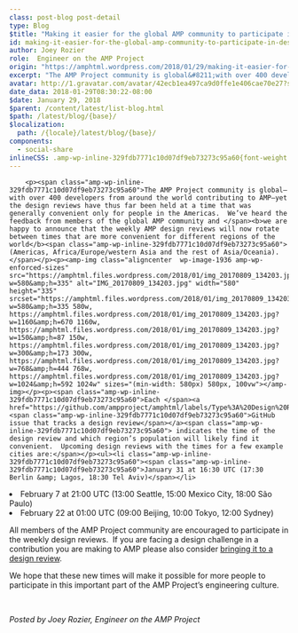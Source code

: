 ```yaml
---
class: post-blog post-detail
type: Blog
$title: "Making it easier for the global AMP community to participate in design reviews"
id: making-it-easier-for-the-global-amp-community-to-participate-in-design-reviews
author: Joey Rozier
role:  Engineer on the AMP Project
origin: "https://amphtml.wordpress.com/2018/01/29/making-it-easier-for-the-global-amp-community-to-participate-in-design-reviews/amp/"
excerpt: "The AMP Project community is global&#8211;with over 400 developers from around the world contributing to AMP&#8211;yet the design reviews have thus far been held at a time that was generally convenient only for people in the Americas.  We&#8217;ve heard the feedback from members of the global AMP community and we are happy to announce that [&#8230;]"
avatar: http://1.gravatar.com/avatar/42ecb1ea497ca9d0ffe1e406cae70e27?s=96&d=identicon&r=G
date_data: 2018-01-29T08:30:22-08:00
$date: January 29, 2018
$parent: /content/latest/list-blog.html
$path: /latest/blog/{base}/
$localization:
  path: /{locale}/latest/blog/{base}/
components:
  - social-share
inlineCSS: .amp-wp-inline-329fdb7771c10d07df9eb73273c95a60{font-weight:400;}
---
```


<div class="amp-wp-article-content">

		<p><span class="amp-wp-inline-329fdb7771c10d07df9eb73273c95a60">The AMP Project community is global–with over 400 developers from around the world contributing to AMP–yet the design reviews have thus far been held at a time that was generally convenient only for people in the Americas.  We’ve heard the feedback from members of the global AMP community and </span><b>we are happy to announce that the weekly AMP design reviews will now rotate between times that are more convenient for different regions of the world</b><span class="amp-wp-inline-329fdb7771c10d07df9eb73273c95a60"> (Americas, Africa/Europe/western Asia and the rest of Asia/Oceania).</span></p><p><amp-img class="aligncenter  wp-image-1936 amp-wp-enforced-sizes" src="https://amphtml.files.wordpress.com/2018/01/img_20170809_134203.jpg?w=580&amp;h=335" alt="IMG_20170809_134203.jpg" width="580" height="335" srcset="https://amphtml.files.wordpress.com/2018/01/img_20170809_134203.jpg?w=580&amp;h=335 580w, https://amphtml.files.wordpress.com/2018/01/img_20170809_134203.jpg?w=1160&amp;h=670 1160w, https://amphtml.files.wordpress.com/2018/01/img_20170809_134203.jpg?w=150&amp;h=87 150w, https://amphtml.files.wordpress.com/2018/01/img_20170809_134203.jpg?w=300&amp;h=173 300w, https://amphtml.files.wordpress.com/2018/01/img_20170809_134203.jpg?w=768&amp;h=444 768w, https://amphtml.files.wordpress.com/2018/01/img_20170809_134203.jpg?w=1024&amp;h=592 1024w" sizes="(min-width: 580px) 580px, 100vw"></amp-img></p><p><span class="amp-wp-inline-329fdb7771c10d07df9eb73273c95a60">Each </span><a href="https://github.com/ampproject/amphtml/labels/Type%3A%20Design%20Review"><span class="amp-wp-inline-329fdb7771c10d07df9eb73273c95a60">GitHub issue that tracks a design review</span></a><span class="amp-wp-inline-329fdb7771c10d07df9eb73273c95a60"> indicates the time of the design review and which region’s population will likely find it convenient.  Upcoming design reviews with the times for a few example cities are:</span></p><ul><li class="amp-wp-inline-329fdb7771c10d07df9eb73273c95a60"><span class="amp-wp-inline-329fdb7771c10d07df9eb73273c95a60">January 31 at 16:30 UTC (17:30 Berlin &amp; Lagos, 18:30 Tel Aviv)</span></li>
<li class="amp-wp-inline-329fdb7771c10d07df9eb73273c95a60"><span class="amp-wp-inline-329fdb7771c10d07df9eb73273c95a60">February 7 at 21:00 UTC (13:00 Seattle, 15:00 Mexico City, 18:00 São Paulo)</span></li>
<li class="amp-wp-inline-329fdb7771c10d07df9eb73273c95a60"><span class="amp-wp-inline-329fdb7771c10d07df9eb73273c95a60">February 22 at 01:00 UTC (09:00 Beijing, 10:00 Tokyo, 12:00 Sydney)</span></li>
</ul><p><span class="amp-wp-inline-329fdb7771c10d07df9eb73273c95a60">All members of the AMP Project community are encouraged to participate in the weekly design reviews.  If you are facing a design challenge in a contribution you are making to AMP please also consider </span><a href="https://github.com/ampproject/amphtml/blob/master/contributing/design-reviews.md#bringing-your-design-to-a-design-review"><span class="amp-wp-inline-329fdb7771c10d07df9eb73273c95a60">bringing it to a design review</span></a><span class="amp-wp-inline-329fdb7771c10d07df9eb73273c95a60">.</span></p><p><span class="amp-wp-inline-329fdb7771c10d07df9eb73273c95a60">We hope that these new times will make it possible for more people to participate in this important part of the AMP Project’s engineering culture.   </span></p><p> </p><p><i><span class="amp-wp-inline-329fdb7771c10d07df9eb73273c95a60">Posted by Joey Rozier, Engineer on the AMP Project</span></i></p>	</div>

	

</div>

